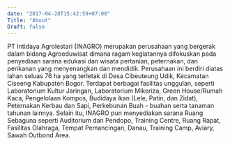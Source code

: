 ```yaml
---
date: "2017-04-28T15:42:59+07:00"
Title: "About"
Draft: false
---
```


PT Intidaya Agrolestari (INAGRO) merupakan perusahaan yang bergerak dalam bidang Agroeduwisat dimana ragam kegiatannya difokuskan pada penyediaan sarana edukasi dan wisata pertanian, peternakan, dan perikanan yang menyenangkan dan mendidik. Perusahaan ini berdiri diatas lahan seluas 76 ha yang terletak di Desa Cibeuteung Udik, Kecamatan Ciseeng Kabupaten Bogor. Terdapat berbagai fasilitas unggulan, seperti Laboratorium Kultur Jaringan, Laboratorium Mikoriza, Green House/Rumah Kaca, Pengelolaan Kompos, Budidaya ikan (Lele, Patin, dan Zidat), Peternakan Kerbau dan Sapi, Perkebunan Buah - buahan serta tanaman tahunan lainnya. Selain itu, INAGRO pun menyediakan sarana Ruang Sebaguna seperti Auditorium dan Pendopo, Training Centre, Ruang Rapat, Fasilitas Olahraga, Tempat Pemancingan, Danau, Training Camp, Aviary, Sawah Outbond Area.
